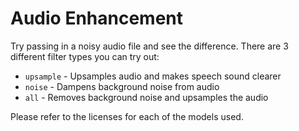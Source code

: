 # Audio Enhancement

Try passing in a noisy audio file and see the difference. There are 3 different filter types you can try out:
* `upsample` - Upsamples audio and makes speech sound clearer
* `noise` - Dampens background noise from audio
* `all` - Removes background noise and upsamples the audio

Please refer to the licenses for each of the models used.